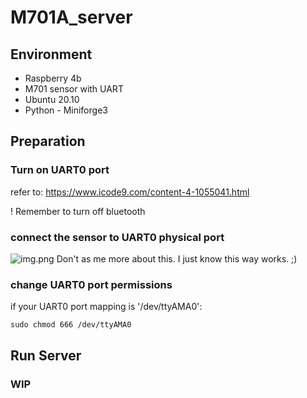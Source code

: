 # M701A_server

## Environment
- Raspberry 4b 
- M701 sensor with UART
- Ubuntu 20.10
- Python - Miniforge3

## Preparation
### Turn on UART0 port
refer to: 
https://www.icode9.com/content-4-1055041.html

! Remember to turn off bluetooth

### connect the sensor to UART0 physical port
![img.png](img_connect.png)
Don't as me more about this. I just know this way works. ;)

### change UART0 port permissions
if your UART0 port mapping is '/dev/ttyAMA0':
```shell
sudo chmod 666 /dev/ttyAMA0 
```

## Run Server
### WIP